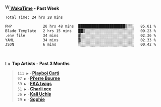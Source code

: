 <img src="https://github.com/dxnter/dxnter/assets/17434202/67b21fa4-d36d-46f9-9dec-f23d976b00ef" alt="WakaTime Logo" width="14" height="18"/><a href="https://wakatime.com/@dxnter" target="_blank"><strong> WakaTime</strong></a><strong> - Past Week</strong>

<!--START_SECTION:waka-->

```txt
Total Time: 24 hrs 28 mins

PHP              20 hrs 48 mins  █████████████████████▒░░░   85.01 %
Blade Template   2 hrs 15 mins   ██▒░░░░░░░░░░░░░░░░░░░░░░   09.23 %
.env file        34 mins         ▓░░░░░░░░░░░░░░░░░░░░░░░░   02.36 %
YAML             34 mins         ▓░░░░░░░░░░░░░░░░░░░░░░░░   02.33 %
JSON             6 mins          ░░░░░░░░░░░░░░░░░░░░░░░░░   00.42 %
```

<!--END_SECTION:waka-->

<br/>

<!--START_LASTFM_ARTISTS:{"period": "3month", "rows": 6}-->
<a href="https://last.fm" target="_blank"><img src="https://user-images.githubusercontent.com/17434202/215290617-e793598d-d7c9-428f-9975-156db1ba89cc.svg" alt="Last.fm Logo" width="18" height="13"/></a> **Top Artists - Past 3 Months**

> `111 ▶️` ∙ **[Playboi Carti](https://www.last.fm/music/Playboi+Carti)**<br/>
> `97 ▶️` ∙ **[Pi’erre Bourne](https://www.last.fm/music/Pi%E2%80%99erre+Bourne)**<br/>
> `59 ▶️` ∙ **[FKA twigs](https://www.last.fm/music/FKA+twigs)**<br/>
> `51 ▶️` ∙ **[Charli xcx](https://www.last.fm/music/Charli+xcx)**<br/>
> `36 ▶️` ∙ **[Kali Uchis](https://www.last.fm/music/Kali+Uchis)**<br/>
> `29 ▶️` ∙ **[Sophie](https://www.last.fm/music/Sophie)**<br/>
<!--END_LASTFM_ARTISTS-->
